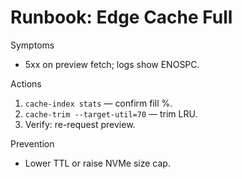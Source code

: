 # Runbook: Edge Cache Full

Symptoms
- 5xx on preview fetch; logs show ENOSPC.

Actions
1) `cache-index stats` — confirm fill %.
2) `cache-trim --target-util=70` — trim LRU.
3) Verify: re-request preview.

Prevention
- Lower TTL or raise NVMe size cap.
